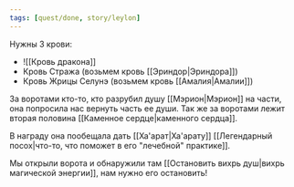```yaml
---
tags: [quest/done, story/leylon]
---
```


Нужны 3 крови:

- ![[Кровь дракона]]
- Кровь Стража (возьмем кровь [[Эриндор|Эриндора]])
- Кровь Жрицы Селунэ (возьмем кровь [[Амалия|Амалии]])

За воротами кто-то, кто разрубил душу [[Мэрион|Мэрион]] на части, она попросила нас вернуть часть ее души. Так же за воротами лежит вторая половина [[Каменное сердце|каменного сердца]].

В награду она пообещала дать [[Ха'арат|Ха'арату]] [[Легендарный посох|что-то, что поможет в его "лечебной" практике]].

Мы открыли ворота и обнаружили там [[Остановить вихрь душ|вихрь магической энергии]], нам нужно его остановить!
